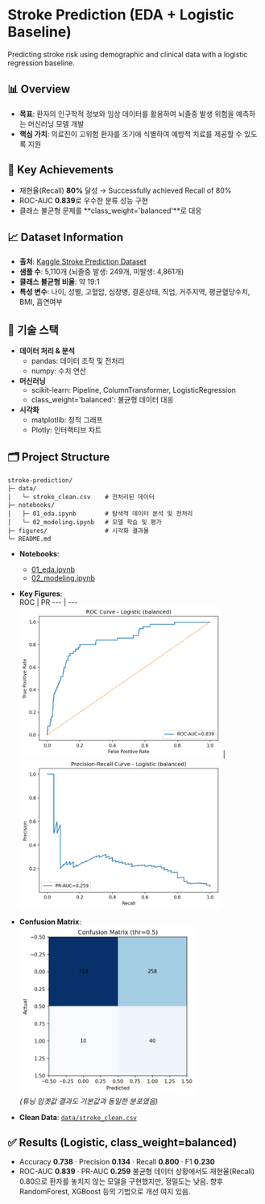 # Stroke Prediction (EDA + Logistic Baseline)
Predicting stroke risk using demographic and clinical data with a logistic regression baseline.


## 📊 Overview
- **목표**: 환자의 인구학적 정보와 임상 데이터를 활용하여 뇌졸중 발생 위험을 예측하는 머신러닝 모델 개발
- **핵심 가치**: 의료진이 고위험 환자를 조기에 식별하여 예방적 치료를 제공할 수 있도록 지원


## 🎯 Key Achievements
- 재현율(Recall) **80%** 달성 → Successfully achieved Recall of 80% 
- ROC-AUC **0.839**로 우수한 분류 성능 구현  
- 클래스 불균형 문제를 **class_weight='balanced'**로 대응 


## 📈 Dataset Information
- **출처**: [Kaggle Stroke Prediction Dataset](https://www.kaggle.com/datasets/fedesoriano/stroke-prediction-dataset)  
- **샘플 수**: 5,110개 (뇌졸중 발생: 249개, 미발생: 4,861개)  
- **클래스 불균형 비율**: 약 19:1  
- **특성 변수**: 나이, 성별, 고혈압, 심장병, 결혼상태, 직업, 거주지역, 평균혈당수치, BMI, 흡연여부


## 🔧 기술 스택
- **데이터 처리 & 분석**  
  - pandas: 데이터 조작 및 전처리  
  - numpy: 수치 연산  
- **머신러닝**  
  - scikit-learn: Pipeline, ColumnTransformer, LogisticRegression  
  - class_weight='balanced': 불균형 데이터 대응  
- **시각화**  
  - matplotlib: 정적 그래프  
  - Plotly: 인터랙티브 차트  


## 🗂 Project Structure
```
stroke-prediction/
├─ data/
│   └─ stroke_clean.csv    # 전처리된 데이터
├─ notebooks/
│   ├─ 01_eda.ipynb        # 탐색적 데이터 분석 및 전처리
│   └─ 02_modeling.ipynb   # 모델 학습 및 평가
├─ figures/                # 시각화 결과물
└─ README.md
```
- **Notebooks**:  
  - [01_eda.ipynb](notebooks/01_eda.ipynb)  
  - [02_modeling.ipynb](notebooks/02_modeling.ipynb)

- **Key Figures**:  
  ROC | PR
  --- | ---
  <img src="figures/roc_logit.png" width="400"/> | <img src="figures/pr_logit.png" width="400"/>

- **Confusion Matrix**:  
  <img src="figures/confmat_logit_default.png" width="350"/>  
  *(튜닝 임곗값 결과도 기본값과 동일한 분포였음)*

- **Clean Data**: [`data/stroke_clean.csv`](data/stroke_clean.csv)  


## ✅ Results (Logistic, class_weight=balanced)
- Accuracy **0.738** · Precision **0.134** · Recall **0.800** · F1 **0.230**  
- ROC-AUC **0.839** · PR-AUC **0.259**
  불균형 데이터 상황에서도 재현율(Recall) 0.80으로 환자를 놓치지 않는 모델을 구현했지만, 정밀도는 낮음. 향후 RandomForest, XGBoost 등의 기법으로 개선 여지 있음.
